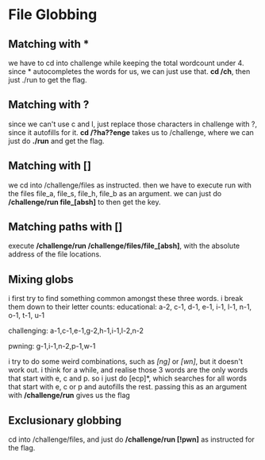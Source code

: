 # File Globbing

## Matching with *

we have to cd into challenge while keeping the total wordcount under 4. since * autocompletes the words for us, we can just use that. **cd /ch**, then just ./run to get the flag.

## Matching with ?

since we can't use c and l, just replace those characters in challenge with ?, since it autofills for it. **cd /?ha??enge** takes us to /challenge, where we can just do **./run** and get the flag.

## Matching with []

we cd into /challenge/files as instructed. then we have to execute run with the files file_a, file_s, file_h, file_b as an argument. we can just do **/challenge/run file_[absh]** to then get the key.

## Matching paths with []

execute **/challenge/run /challenge/files/file_[absh]**, with the absolute address of the file locations.

## Mixing globs

i first try to find something common amongst these three words. i break them down to their letter counts:
educational:
a-2, c-1, d-1, e-1, i-1, l-1, n-1, o-1, t-1, u-1

challenging:
a-1,c-1,e-1,g-2,h-1,i-1,l-2,n-2

pwning:
g-1,i-1,n-2,p-1,w-1

i try to do some weird combinations, such as *[ng]* or *[wn]*, but it doesn't work out. 
i think for a while, and realise those 3 words are the only words that start with e, c and p. so i just do [ecp]*, which searches for all words that start with e, c or p and autofills the rest. passing this as an argument with **/challenge/run** gives us the flag

## Exclusionary globbing

cd into /challenge/files, and just do **/challenge/run [!pwn]** as instructed for the flag.

